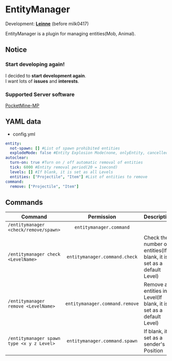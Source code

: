 # EntityManager
  
Development: **[Leinne](https://github.com/Leinne)** (before milk0417)
  
EntityManager is a plugin for managing entities(Mob, Animal).  
  
## Notice

### Start developing again!
I decided to **start development again**.  
I want lots of **issues** and **interests**.

### Supported Server software
[PocketMine-MP](https://pmmp.io/)
  
## YAML data
  * config.yml
``` yml
entity:
  not-spawn: [] #List of spawn prohibited entities
  explodeMode: false #Entity Explosion Mode(none, onlyEntity, cancelled)
autoclear:
  turn-on: true #Turn on / off automatic removal of entities
  tick: 6000 #Entity removal period(20 = 1second)
  levels: [] #If blank, it is set as all Levels
  entities: ["Projectile", "Item"] #List of entities to remove
command:
  remove: ["Projectile", "Item"]
```
  
## Commands
| Command | Permission | Description |
| ----- | :-----: | ----- |
| `/entitymanager <check/remove/spawn>` | `entitymanager.command` |  |
| `/entitymanager check <LevelName>`| `entitymanager.command.check` | Check the number of entities(If blank, it is set as a default Level)|
| `/entitymanager remove <LevelName>`| `entitymanager.command.remove` | Remove all entities in Level(If blank, it is set as a default Level) |
| `/entitymanager spawn type <x y z Level>` | `entitymanager.command.spawn`| If blank, it is set as a sender's Position|
